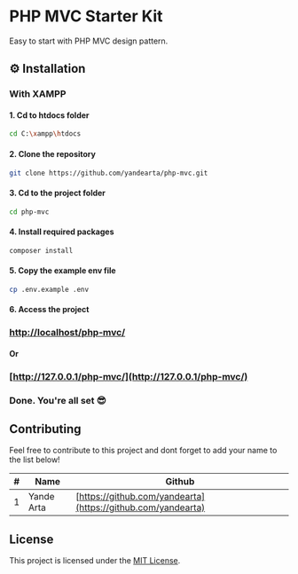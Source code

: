# PHP MVC Starter Kit

Easy to start with PHP MVC design pattern.

## ⚙ Installation

### With XAMPP

#### 1. Cd to htdocs folder

```bash
cd C:\xampp\htdocs
```

#### 2. Clone the repository

```bash
git clone https://github.com/yandearta/php-mvc.git
```

#### 3. Cd to the project folder

```bash
cd php-mvc
```

#### 4. Install required packages

```bash
composer install
```

#### 5. Copy the example env file

```bash
cp .env.example .env
```

#### 6. Access the project

### [http://localhost/php-mvc/](http://localhost/php-mvc/)

#### Or

### [http://127.0.0.1/php-mvc/](http://127.0.0.1/php-mvc/)

### Done. You're all set 😎

## Contributing

Feel free to contribute to this project and dont forget to add your name to the list below!

| #   | Name       | Github                                                       |
| --- | ---------- | ------------------------------------------------------------ |
| 1   | Yande Arta | [https://github.com/yandearta](https://github.com/yandearta) |

## License

This project is licensed under the [MIT License](https://opensource.org/licenses/MIT).
